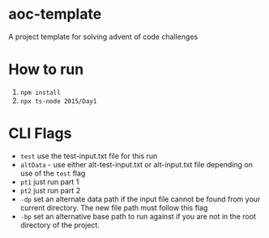 # aoc-template

A project template for solving advent of code challenges

# How to run

1.  `npm install`
2.  `npx ts-node 2015/Day1`

# CLI Flags

- `test` use the test-input.txt file for this run
- `altData` - use either alt-test-input.txt or alt-input.txt file depending on use of the `test` flag
- `pt1` just run part 1
- `pt2` just run part 2
- `-dp` set an alternate data path if the input file cannot be found from your current directory. The new file path must follow this flag
- `-bp` set an alternative base path to run against if you are not in the root directory of the project.
